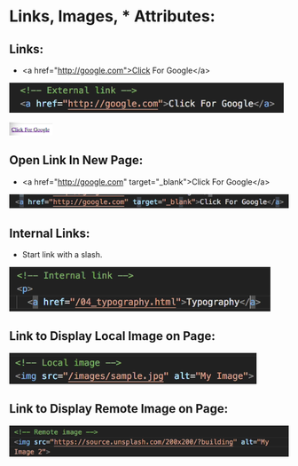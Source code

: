 # Links, Images, * Attributes:  

## Links:  
* \<a href="http://google.com">Click For Google\</a>  

![](Images/2020-01-30-12-48-50.png)  

![](Images/2020-01-30-12-49-47.png)  

## Open Link In New Page:  
*   \<a href="http://google.com" target="_blank">Click For Google\</a>

![](Images/2020-01-30-13-00-22.png)

## Internal Links:  
* Start link with a slash.  

![](Images/2020-01-30-13-04-07.png)  

## Link to Display Local Image on Page:  
![](Images/2020-01-30-13-07-15.png)  

## Link to Display Remote Image on Page:  
![](Images/2020-01-30-13-09-15.png)  

